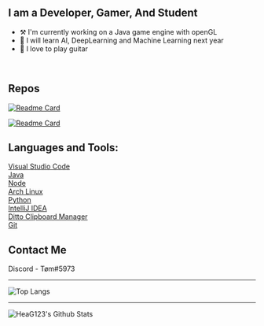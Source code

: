 ## I am a Developer, Gamer, And Student
- ⚒️ I'm currently working on a Java game engine with openGL
- 📖 I will learn AI, DeepLearning and Machine Learning next year
- 🎸 I love to play guitar

<br />

## Repos

[![Readme Card](https://github-readme-stats.vercel.app/api/pin/?username=HeaG123&repo=Game-Engine)](https://github.com/HeaG123/Game-Engine)

[![Readme Card](https://github-readme-stats.vercel.app/api/pin/?username=HeaG123&repo=notflix)](https://github.com/HeaG123/notflix)

## Languages and Tools:

[Visual Studio Code][vscode]
<br />
[Java][java]
<br />
[Node][nodejs]
<br />
[Arch Linux][archlinux]
<br />
[Python][python]
<br />
[IntelliJ IDEA][intelliJ]
<br />
[Ditto Clipboard Manager][ditto]
<br />
[Git][git]
<br />
## Contact Me
Discord - Tøm#5973

---
![Top Langs](https://github-readme-stats.vercel.app/api/top-langs/?username=HeaG123)

---

<img align="left" alt="HeaG123's Github Stats" src="https://github-readme-stats.vercel.app/api?username=HeaG123&show_icons=true&hide_border=true&count_private=true&theme=dracula" />

<br />
<br />

[vscode]: https://code.visualstudio.com/
[java]: https://www.java.com/en/
[nodejs]: https://nodejs.org/en/
[archlinux]: https://archlinux.org/
[python]: https://www.python.org/
[intelliJ]: https://www.jetbrains.com/idea/
[ditto]: https://ditto-cp.sourceforge.io/
[git]: https://git-scm.com/downloads 
